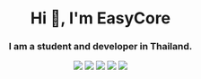 <h1 align="center">Hi 👋, I'm EasyCore</h1>
<h3 align="center">I am a student and developer in Thailand.</h3>

<p align="center">
  <a href="https://www.c-language.org" target="_blank"><img src="https://img.shields.io/badge/C-A9BACD?style=for-the-badge&logo=c&logoColor=white"></a>
  <a href="https://isocpp.org" target="_blank"><img src="https://img.shields.io/badge/C%2B%2B-00599C?style=for-the-badge&logo=c%2B%2B&logoColor=white"></a>
  <a href="https://www.python.org"><img src="https://img.shields.io/badge/Python-3e809c?style=for-the-badge&logo=python&logoColor=white"></a>
  <a href="https://www.cmake.org"><img src="https://img.shields.io/badge/CMake-e22f1e?style=for-the-badge&logo=cmake&logoColor=white"></a>
  <a href="https://www.linux.org/"><img src="https://img.shields.io/badge/Linux-FCC624?style=for-the-badge&logo=linux&logoColor=black"></a>
</p>
